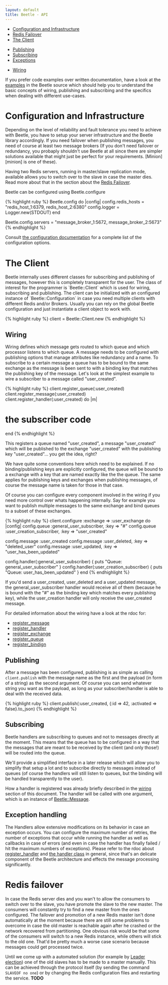 ```yaml
---
layout: default
title: Beetle - API
---
```


* [Configuration and Infrastructure][configuration]
* [Redis Failover][redis_failover]
* [The Client][client]
+ [Publishing][]
+ [Subscribing][]
+ [Exceptions][]
* [Wiring][wiring]

If you prefer code examples over written documentation, have a look at the [examples][beetle_examples] in the Beetle source which should help you to understand the basic concepts of wiring, publishing and subscribing and the specifics when dealing with different use-cases.

# Configuration and Infrastructure
<a name="configuration" />
Depending on the level of reliability and fault tolerance you need to achieve with Beetle, you have to setup your server infrastructure and the Beetle library accordingly.
If you need failover when publishing messages, you need of course at least two message brokers (If you don't need failover or redundancy, you probaply shouldn't use Beetle at all since there are simpler solutions available that might just be perfect for your requirements. [Minion][minion] is one of these). 

Having two Redis servers, running in master/slave replication mode, available allows you to switch over to the slave in case the master dies. Read more about that in the section about the [Redis Failover][redis_failover].

Beetle can be configured using Beetle.configure
    
{% highlight ruby %}
Beetle.config do |config|
  config.redis_hosts = "redis_host_1:6379, redis_host_2:6380"
  config.logger = Logger.new(STDOUT)
end

Beetle.config.servers = "message_broker_1:5672, message_broker_2:5673"
{% endhighlight %}

Consult [the configuration documentation][config_rdoc] for a complete list of the configuration options.
    
# The Client
<a name="client" />
Beetle internally uses different classes for subscribing and publishing of messages, however this is completely transparent for the user. The class of interest for the programmer is `Beetle::Client` which is used for wiring, subscribing and publishing.
The client can be initialized with an configured instance of `Beetle::Configuration` in case you need multiple clients with different Redis and/or Brokers. Usually you can rely on the global Beetle configuration and just instantiate a client object to work with.

{% highlight ruby %}
client = Beetle::Client.new
{% endhighlight %}

## Wiring
<a name="wiring" />

Wiring defines which message gets routed to which queue and which processor listens to which queue. A message needs to be configured with publishing options that manage attributes like redundancy and a name. To subscribe to a certain message a queue has to be bound to the same exchange as the message is been sent to with a binding key that matches the publishing key of the message. Let's look at the simplest example to wire a subscriber to a message called "user_created".

{% highlight ruby %}
client.register_queue(:user_created)
client.register_message(:user_created)
client.register_handler(:user_created) do |m|
  # the subscriber code
end
{% endhighlight %}

This registers a queue named "user_created", a message "user_created" which will be published to the exchange "user_created" with the publishing key "user_created"... you get the idea, right?

We have quite some conventions here which need to be explained. If no binding/publishing keys are explicitly configured, the queue will be bound to a exchange with a key that are named exactly like the the queue. The same applies for publishing keys and exchanges when publishing messages, of course the message name is taken for those in that case.

Of course you can configure every component involved in the wiring if you need more control over whats happening internally. Say for example you want to publish multiple messages to the same exchange and bind queues to a subset of these exchanges.

{% highlight ruby %}
client.configure :exchange => :user_exchange do |config|
  config.queue :general_user_subscriber, :key => "#"
  config.queue :user_creation_subscriber, :key => "user_created"

  config.message :user_created
  config.message :user_deleted, :key => "deleted_user"
  config.message :user_updated, :key => "user_has_been_updated"

  config.handler(:general_user_subscriber) { puts "Queue: general_user_subscriber" }
  config.handler(:user_creation_subscriber) { puts "Queue: user_has_been_updated" }
end
{% endhighlight %}

If you'd send a user_created, user_deleted and a user_updated message, the general_user_subscriber handler would receive all of them (because he is bound with the "#" as the binding key which matches every publishing key), while the user_creation handler will only receive the user_created message.

For detailed information about the wiring have a look at the rdoc for:
* [register_message](/beetle/rdoc/classes/Beetle/Client.html#M000047)
* [register_handler](/beetle/rdoc/classes/Beetle/Client.html#M000048)
* [register_exchange](/beetle/rdoc/classes/Beetle/Client.html#M000044)
* [register_queue](/beetle/rdoc/classes/Beetle/Client.html#M000045)
* [register_bindign](/beetle/rdoc/classes/Beetle/Client.html#M000046)

## Publishing
<a name="publishing" />

After a message has been configured, publishing is as simple as calling `client.publish` with the message name as the first and the payload (in form of a string) as the second argument. Of course you can send whatever string you want as the payload, as long as your subscriber/handler is able to deal with the received data.
  
{% highlight ruby %}
client.publish(:user_created, {:id => 42, :activated => false}.to_json)
{% endhighlight %}


## Subscribing
<a name="subscribing" />

Beetle handlers are subscribing to queues and not to messages directly at the moment. This means that the queue has to be configured in a way that the messages that are meant to be received by the client (and only those!) will be routed into the queue.

We'll provide a simplified interface in a later release which will allow you to simplify that setup a lot and to subscribe directly to messages instead of queues (of course the handlers will still listen to queues, but the binding will be handled transparently to the user).

How a handler is registered was already briefly described in the [wiring][wiring] section of this document. The handler will be called with one argument, which is an instance of [Beetle::Message][beetle_message_rdoc].

## Exception handling
<a name="exceptions" />

The Handlers allow extensive modifications on its behavior in case an exception occurs. You can configure the maximum number of retries, the number of exceptions that occur while running the handler as well as callbacks in case of errors (and even in case the handler has finally failed / hit the maximum numbers of exceptions). Please refer to the rdoc about [register_handler](/beetle/rdoc/classes/Beetle/Client.html#M000048) and [the handler class](/beetle/rdoc/classes/Beetle/Handler.html) in general, since that's an delicate component of the Beetle architecture and effects the message processing significantly.

# Redis failover
<a name="redis_failover" />
In case the Redis server dies and you wan't to allow the consumers to switch over to the slave, you have promote the slave to the new master. The consumers will constantly try to find a new master from the ones configured. The failover and promotion of a new Redis master isn't done automatically at the moment because there are still some problems to overcome in case the old master is reachable again after he crashed or the network recovered from partitioning. One obvious risk would be that some of the consumers will switch to a new Redis instance, while others will stick to the old one. That'd be pretty much a worse case scenario because messages could get processed twice.

Until we come up with a automated solution (for example by [Leader election][leader_election]) one of the old slaves has to be made to a master manually. This can be achieved through the protocol itself (by sending the command `SLAVEOF no one`) or by changing the Redis configuration files and restarting the service. **TODO**

[beetle_examples]: http://github.com/xing/beetle/tree/master/examples/
[redis_failover]: #redis_failover
[wiring]: #wiring
[configuration]: #configuration
[client]: #client
[publishing]: #publishing
[subscribing]: #subscribing
[exceptions]: #exceptions
[minion]: http://github.com/orionz/minion
[leader_election]: http://en.wikipedia.org/wiki/Leader_election
[config_rdoc]: /beetle/rdoc/classes/Beetle/Configuration.html
[beetle_message_rdoc]: /beetle/rdoc/classes/Beetle/Message.html
